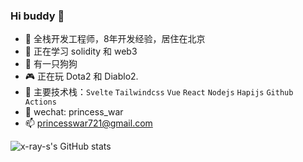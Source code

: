 ### Hi buddy 👋

- 🔭  全栈开发工程师，8年开发经验，居住在北京
- 🌱  正在学习 solidity 和 web3
- 🐶  有一只狗狗
- 🎮  正在玩 Dota2 和 Diablo2.
- 🤖  主要技术栈：`Svelte` `Tailwindcss` `Vue` `React` `Nodejs` `Hapijs` `Github Actions`
- 💬  wechat: princess_war
- 📫  princesswar721@gmail.com

![x-ray-s's GitHub stats](https://github-readme-stats.vercel.app/api?username=x-ray-s&show_icons=true&theme=radical)
